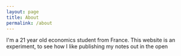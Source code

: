 ```yaml
---
layout: page
title: About
permalink: /about
---
```


I'm a 21 year old economics student from France.
This website is an experiment, to see how I like publishing my notes out in the open